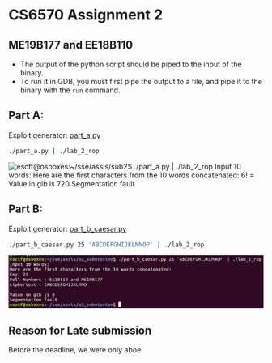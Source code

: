 # CS6570 Assignment 2

## ME19B177 and EE18B110

- The output of the python script should be piped to the input of the binary.
- To run it in GDB, you must first pipe the output to a file, and pipe it to the binary with the ``run`` command.

## Part A:

Exploit generator: [part_a.py](part_a.py)

```bash
./part_a.py | ./lab_2_rop

```

![esctf@osboxes:~/sse/assis/sub2$ ./part_a.py | ./lab_2_rop
Input 10 words:
Here are the first characters from the 10 words concatenated:
6! =
Value in glb is 720
Segmentation fault](img/part_a.png)

## Part B:
Exploit generator: [part_b_caesar.py](part_b.py)  

```bash
./part_b_caesar.py 25 'ABCDEFGHIJKLMNOP' | ./lab_2_rop
```

![img.png](img/part_b.png)

## Reason for Late submission
Before the deadline, we were only aboe 